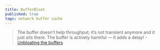 ```yaml
---
title: BufferBloat
published: true
tags: network buffer cache
---
```

> The buffer doesn’t help throughput; it’s not transient anymore and it just sits there. The buffer is actively harmful — it adds a delay! - [Unbloating the buffers](https://blog.apnic.net/2024/02/12/unbloating-the-buffers/)
